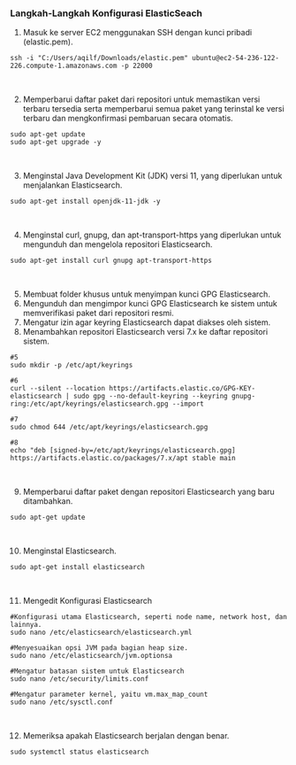 ### Langkah-Langkah Konfigurasi ElasticSeach
1. Masuk ke server EC2 menggunakan SSH dengan kunci pribadi (elastic.pem). <br>
```
ssh -i "C:/Users/aqilf/Downloads/elastic.pem" ubuntu@ec2-54-236-122-226.compute-1.amazonaws.com -p 22000
```

<br>

2. Memperbarui daftar paket dari repositori untuk memastikan versi terbaru tersedia serta memperbarui semua paket yang terinstal ke versi terbaru dan mengkonfirmasi pembaruan secara otomatis. <br>
```
sudo apt-get update
sudo apt-get upgrade -y
```

<br>

3. Menginstal Java Development Kit (JDK) versi 11, yang diperlukan untuk menjalankan Elasticsearch. <br>
```
sudo apt-get install openjdk-11-jdk -y
```

<br>

4. Menginstal curl, gnupg, dan apt-transport-https yang diperlukan untuk mengunduh dan mengelola repositori Elasticsearch. <br>
```
sudo apt-get install curl gnupg apt-transport-https
```

<br>

5. Membuat folder khusus untuk menyimpan kunci GPG Elasticsearch.
6. Mengunduh dan mengimpor kunci GPG Elasticsearch ke sistem untuk memverifikasi paket dari repositori resmi.
7. Mengatur izin agar keyring Elasticsearch dapat diakses oleh sistem.
8. Menambahkan repositori Elasticsearch versi 7.x ke daftar repositori sistem. <br>
```
#5
sudo mkdir -p /etc/apt/keyrings

#6
curl --silent --location https://artifacts.elastic.co/GPG-KEY-elasticsearch | sudo gpg --no-default-keyring --keyring gnupg-ring:/etc/apt/keyrings/elasticsearch.gpg --import

#7
sudo chmod 644 /etc/apt/keyrings/elasticsearch.gpg

#8
echo "deb [signed-by=/etc/apt/keyrings/elasticsearch.gpg] https://artifacts.elastic.co/packages/7.x/apt stable main
```

<br>

9. Memperbarui daftar paket dengan repositori Elasticsearch yang baru ditambahkan. <br>
```
sudo apt-get update
```

<br>

10. Menginstal Elasticsearch. <br>
```
sudo apt-get install elasticsearch
```

<br>

11. Mengedit Konfigurasi Elasticsearch <br>
```
#Konfigurasi utama Elasticsearch, seperti node name, network host, dan lainnya.
sudo nano /etc/elasticsearch/elasticsearch.yml

#Menyesuaikan opsi JVM pada bagian heap size.
sudo nano /etc/elasticsearch/jvm.optionsa

#Mengatur batasan sistem untuk Elasticsearch
sudo nano /etc/security/limits.conf

#Mengatur parameter kernel, yaitu vm.max_map_count
sudo nano /etc/sysctl.conf
```

<br>

12. Memeriksa apakah Elasticsearch berjalan dengan benar. <br>
```
sudo systemctl status elasticsearch
```

<br>
